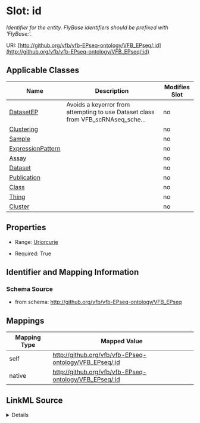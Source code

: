

# Slot: id


_Identifier for the entity. FlyBase identifiers should be prefixed with 'FlyBase:'._





URI: [http://github.org/vfb/vfb-EPseq-ontology/VFB_EPseq/:id](http://github.org/vfb/vfb-EPseq-ontology/VFB_EPseq/:id)



<!-- no inheritance hierarchy -->





## Applicable Classes

| Name | Description | Modifies Slot |
| --- | --- | --- |
| [DatasetEP](DatasetEP.md) | Avoids a keyerror from attempting to use Dataset class from VFB_scRNAseq_sche... |  no  |
| [Clustering](Clustering.md) |  |  no  |
| [Sample](Sample.md) |  |  no  |
| [ExpressionPattern](ExpressionPattern.md) |  |  no  |
| [Assay](Assay.md) |  |  no  |
| [Dataset](Dataset.md) |  |  no  |
| [Publication](Publication.md) |  |  no  |
| [Class](Class.md) |  |  no  |
| [Thing](Thing.md) |  |  no  |
| [Cluster](Cluster.md) |  |  no  |







## Properties

* Range: [Uriorcurie](Uriorcurie.md)

* Required: True





## Identifier and Mapping Information







### Schema Source


* from schema: http://github.org/vfb/vfb-EPseq-ontology/VFB_EPseq




## Mappings

| Mapping Type | Mapped Value |
| ---  | ---  |
| self | http://github.org/vfb/vfb-EPseq-ontology/VFB_EPseq/:id |
| native | http://github.org/vfb/vfb-EPseq-ontology/VFB_EPseq/:id |




## LinkML Source

<details>
```yaml
name: id
description: Identifier for the entity. FlyBase identifiers should be prefixed with
  'FlyBase:'.
from_schema: http://github.org/vfb/vfb-EPseq-ontology/VFB_EPseq
rank: 1000
identifier: true
alias: id
domain_of:
- Thing
range: uriorcurie
required: true

```
</details>